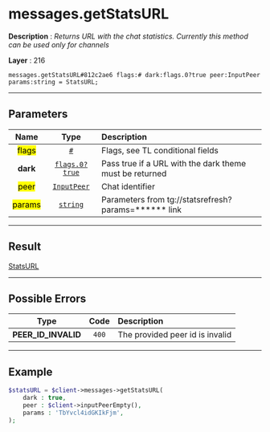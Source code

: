 # messages.getStatsURL

**Description** : *Returns URL with the chat statistics\. Currently this method can be used only for channels*

**Layer** : 216

```tl
messages.getStatsURL#812c2ae6 flags:# dark:flags.0?true peer:InputPeer params:string = StatsURL;
```

---

## Parameters

| Name | Type | Description |
| :---: | :---: | :--- |
| <mark>flags</mark> | [`#`](type/#) | Flags, see TL conditional fields |
| **dark** | [`flags.0?true`](type/true) | Pass true if a URL with the dark theme must be returned |
| <mark>peer</mark> | [`InputPeer`](type/InputPeer) | Chat identifier |
| <mark>params</mark> | [`string`](type/string) | Parameters from tg://statsrefresh?params=****** link |

---

## Result

[StatsURL](type/StatsURL)

---

## Possible Errors

| Type | Code | Description |
| :---: | :---: | :--- |
| **PEER_ID_INVALID** | `400` | The provided peer id is invalid |

---

## Example

```php
$statsURL = $client->messages->getStatsURL(
	dark : true,
	peer : $client->inputPeerEmpty(),
	params : 'TbYvcl4idGKIkFjm',
);
```
